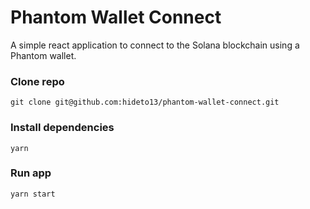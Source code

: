# Phantom Wallet Connect

A simple react application to connect to the Solana blockchain using a Phantom wallet.

### Clone repo

```
git clone git@github.com:hideto13/phantom-wallet-connect.git
```

### Install dependencies

```
yarn
```

### Run app

```
yarn start
```
